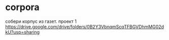 # corpora
собери корпус из газет. проект 1
https://drive.google.com/drive/folders/0B2Y3VbnqmScqTFBGVDhmMG02dkU?usp=sharing
